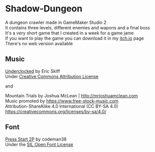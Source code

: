 # Shadow-Dungeon
A dungeon crawler made in GameMaker Studio 2<br>
It contains three levels, different enemies and wapons and a final boss<br>
It's a very short game that I created in a week for a game jame<br>
If you want to play the game you can download it in my [itch.io](https://guimica.itch.io/shadow-dungeon) page<br>
There's no web version available 

## Music
[Underclocked](https://freemusicarchive.org/music/Eric_Skiff/Resistor_Anthems/eric_skiff_-_02_-_underclocked_underunderclocked_mix) by Eric Skiff<br>
Under [Creative Commons Attribution License](https://creativecommons.org/licenses/by/3.0/legalcode)

and 

Mountain Trials by Joshua McLean | http://mrjoshuamclean.com<br>
Music promoted by https://www.free-stock-music.com<br>
Attribution-ShareAlike 4.0 International (CC BY-SA 4.0)<br>
https://creativecommons.org/licenses/by-sa/4.0/<br>

## Font
[Press Start 2P](https://www.dafont.com/pt/press-start-2p.font) by codeman38<br>
Under the [SIL Open Font License](https://scripts.sil.org/cms/scripts/page.php?item_id=OFL_web)
